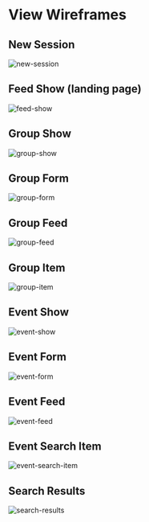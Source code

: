 # View Wireframes

## New Session
![new-session]

## Feed Show (landing page)
![feed-show]

## Group Show
![group-show]

## Group Form
![group-form]

## Group Feed
![group-feed]

## Group Item
![group-item]

## Event Show
![event-show]

## Event Form
![event-form]

## Event Feed
![event-feed]

## Event Search Item
![event-search-item]

## Search Results
![search-results]

[new-session]: ./wireframes/new_session.jpg
[feed-show]: ./wireframes/root.jpg
[group-show]: ./wireframes/group_show.png
[group-form]: ./wireframes/group_form.png
[group-feed]: ./wireframes/group_feed.png
[group-item]: ./wireframes/group_item.png
[event-show]: ./wireframes/event_show.png
[event-form]: ./wireframes/event_form.png
[event-feed]: ./wireframes/event_feed.png
[event-search-item]: ./wireframes/event_search_item.png
[search-results]: ./wireframes/search_results.png
